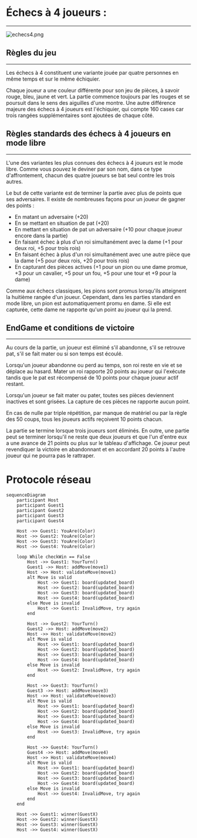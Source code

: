# Échecs à 4 joueurs :

---

![echecs4.png](doc/echecs4.png)

## Règles du jeu

---

Les échecs à 4 constituent une variante jouée par quatre personnes en même temps et sur le même échiquier.

Chaque joueur a une couleur différente pour son jeu de pièces, à savoir rouge, bleu, jaune et vert. La partie commence toujours par les rouges et se poursuit dans le sens des aiguilles d'une montre. Une autre différence majeure des échecs à 4 joueurs est l'échiquier, qui compte 160 cases car trois rangées supplémentaires sont ajoutées de chaque côté.

## **Règles standards des échecs à 4 joueurs en mode libre**

---

L'une des variantes les plus connues des échecs à 4 joueurs est le mode libre. Comme vous pouvez le deviner par son nom, dans ce type d'affrontement, chacun des quatre joueurs se bat seul contre les trois autres.

Le but de cette variante est de terminer la partie avec plus de points que ses adversaires. Il existe de nombreuses façons pour un joueur de gagner des points :

- En matant un adversaire (+20)
- En se mettant en situation de pat (+20)
- En mettant en situation de pat un adversaire (+10 pour chaque joueur encore dans la partie)
- En faisant échec à plus d'un roi simultanément avec la dame (+1 pour deux roi, +5 pour trois rois)
- En faisant échec à plus d'un roi simultanément avec une autre pièce que la dame (+5 pour deux rois, +20 pour trois rois)
- En capturant des pièces actives (+1 pour un pion ou une dame promue, +3 pour un cavalier, +5 pour un fou, +5 pour une tour et +9 pour la dame)

Comme aux échecs classiques, les pions sont promus lorsqu'ils atteignent la huitième rangée d'un joueur. Cependant, dans les parties standard en mode libre, un pion est automatiquement promu en dame. Si elle est capturée, cette dame ne rapporte qu'un point au joueur qui la prend.

## **EndGame et conditions de victoire**

---

Au cours de la partie, un joueur est éliminé s'il abandonne, s'il se retrouve pat, s'il se fait mater ou si son temps est écoulé.

Lorsqu'un joueur abandonne ou perd au temps, son roi reste en vie et se déplace au hasard. Mater un roi rapporte 20 points au joueur qui l'exécute tandis que le pat est récompensé de 10 points pour chaque joueur actif restant.

Lorsqu'un joueur se fait mater ou pater, toutes ses pièces deviennent inactives et sont grisées. La capture de ces pièces ne rapporte aucun point.

En cas de nulle par triple répétition, par manque de matériel ou par la règle des 50 coups, tous les joueurs actifs reçoivent 10 points chacun.

La partie se termine lorsque trois joueurs sont éliminés. En outre, une partie peut se terminer lorsqu'il ne reste que deux joueurs et que l'un d'entre eux a une avance de 21 points ou plus sur le tableau d'affichage. Ce joueur peut revendiquer la victoire en abandonnant et en accordant 20 points à l'autre joueur qui ne pourra pas le rattraper.

# Protocole réseau

```mermaid
sequenceDiagram
    participant Host
    participant Guest1
    participant Guest2
    participant Guest3
    participant Guest4

    Host ->> Guest1: YouAre(Color)
    Host ->> Guest2: YouAre(Color)
    Host ->> Guest3: YouAre(Color)
    Host ->> Guest4: YouAre(Color)

    loop While checkWin == False
        Host ->> Guest1: YourTurn()
        Guest1 ->> Host: addMove(move1)
        Host ->> Host: validateMove(move1)
        alt Move is valid
            Host ->> Guest1: board(updated_board)
            Host ->> Guest2: board(updated_board)
            Host ->> Guest3: board(updated_board)
            Host ->> Guest4: board(updated_board)
        else Move is invalid
            Host ->> Guest1: InvalidMove, try again
        end

        Host ->> Guest2: YourTurn()
        Guest2 ->> Host: addMove(move2)
        Host ->> Host: validateMove(move2)
        alt Move is valid
            Host ->> Guest1: board(updated_board)
            Host ->> Guest2: board(updated_board)
            Host ->> Guest3: board(updated_board)
            Host ->> Guest4: board(updated_board)
        else Move is invalid
            Host ->> Guest2: InvalidMove, try again
        end

        Host ->> Guest3: YourTurn()
        Guest3 ->> Host: addMove(move3)
        Host ->> Host: validateMove(move3)
        alt Move is valid
            Host ->> Guest1: board(updated_board)
            Host ->> Guest2: board(updated_board)
            Host ->> Guest3: board(updated_board)
            Host ->> Guest4: board(updated_board)
        else Move is invalid
            Host ->> Guest3: InvalidMove, try again
        end

        Host ->> Guest4: YourTurn()
        Guest4 ->> Host: addMove(move4)
        Host ->> Host: validateMove(move4)
        alt Move is valid
            Host ->> Guest1: board(updated_board)
            Host ->> Guest2: board(updated_board)
            Host ->> Guest3: board(updated_board)
            Host ->> Guest4: board(updated_board)
        else Move is invalid
            Host ->> Guest4: InvalidMove, try again
        end
    end

    Host ->> Guest1: winner(GuestX)
    Host ->> Guest2: winner(GuestX)
    Host ->> Guest3: winner(GuestX)
    Host ->> Guest4: winner(GuestX)

```



